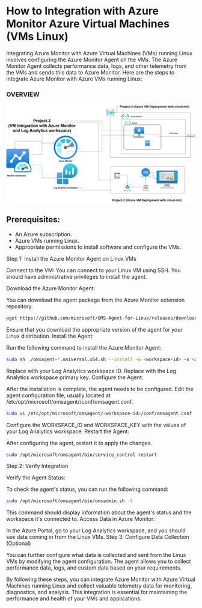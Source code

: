 # How to Integration with Azure Monitor Azure Virtual Machines (VMs Linux)

Integrating Azure Monitor with Azure Virtual Machines (VMs) running Linux involves configuring the Azure Monitor Agent on the VMs. The Azure Monitor Agent collects performance data, logs, and other telemetry from the VMs and sends this data to Azure Monitor. Here are the steps to integrate Azure Monitor with Azure VMs running Linux:
### OVERVIEW
![Overview](https://github.com/satishvermacoen/Azure-Projects/blob/main/3.%20VM%20Integration%20with%20Azure%20monitor%20and%20Log%20Analytics%20workspace/img/3.VM-Integration%20with%20Azure%20Monitor.png)

## Prerequisites:

- An Azure subscription.
- Azure VMs running Linux.
- Appropriate permissions to install software and configure the VMs.

Step 1: Install the Azure Monitor Agent on Linux VMs

Connect to the VM: You can connect to your Linux VM using SSH. You should have administrative privileges to install the agent.

Download the Azure Monitor Agent:

You can download the agent package from the Azure Monitor extension repository.

```bash
wget https://github.com/microsoft/OMS-Agent-for-Linux/releases/download/1.13.30-0/omsagent-1.13.30-0.universal.x64.sh
```
Ensure that you download the appropriate version of the agent for your Linux distribution.
Install the Agent:

Run the following command to install the Azure Monitor Agent:
```bash
sudo sh ./omsagent-*.universal.x64.sh --install -w <workspace-id> -s <workspace-key>
```
Replace <workspace-id> with your Log Analytics workspace ID.
Replace <workspace-key> with the Log Analytics workspace primary key.
Configure the Agent:

After the installation is complete, the agent needs to be configured. Edit the agent configuration file, usually located at /etc/opt/microsoft/omsagent/<workspace-id>/conf/omsagent.conf.

```bash
sudo vi /etc/opt/microsoft/omsagent/<workspace-id>/conf/omsagent.conf
```
Configure the WORKSPACE_ID and WORKSPACE_KEY with the values of your Log Analytics workspace.
Restart the Agent:

After configuring the agent, restart it to apply the changes.

```bash
sudo /opt/microsoft/omsagent/bin/service_control restart
```
Step 2: Verify Integration

Verify the Agent Status:

To check the agent's status, you can run the following command:

```bash
sudo /opt/microsoft/omsagent/bin/omsadmin.sh -l
```
This command should display information about the agent's status and the workspace it's connected to.
Access Data in Azure Monitor:

In the Azure Portal, go to your Log Analytics workspace, and you should see data coming in from the Linux VMs.
Step 3: Configure Data Collection (Optional)

You can further configure what data is collected and sent from the Linux VMs by modifying the agent configuration. The agent allows you to collect performance data, logs, and custom data based on your requirements.

By following these steps, you can integrate Azure Monitor with Azure Virtual Machines running Linux and collect valuable telemetry data for monitoring, diagnostics, and analysis. This integration is essential for maintaining the performance and health of your VMs and applications.